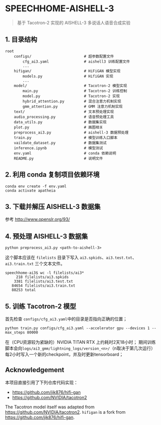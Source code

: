 # SPEECHHOME-AISHELL-3

> 基于 Tacotron-2 实现的 AISHELL-3 多说话人语音合成实验


## 1. 目录结构
```
root
    configs/                        # 超参数配置文件
        cfg_ai3.yaml                # aishell3 训练配置文件
        ...
    hifigan/                        # HiFiGAN 模型实现
        models.py                   # HifiGAN 实现
        ...
    model/                          # Tacotron-2 模型实现
        main.py                     # Tacotron-2 训练控制
        model.py                    # Tacotron-2 实现
        hybrid_attention.py         # 混合注意力机制实现
        gmm_attention.py            # GMM 注意力机制实现
    text/                           # 文本预处理实现
    audio_processing.py             # 语音预处理工具
    data_utils.py                   # 数据集实现
    plot.py                         # 画图相关
    preprocess_ai3.py               # aishell-3 数据预处理
    train.py                        # 模型训练入口脚本
    vaildate_dataset.py             # 数据集测试
    inference.ipynb                 # 模型测试
    env.yaml                        # conda 依赖说明
    README.py                       # 说明文件
```

## 2. 利用 conda 复制项目依赖环境
```
conda env create -f env.yaml
conda activate apatheia
```

## 3. 下载并解压 AISHELL-3 数据集
参考 http://www.openslr.org/93/

## 4. 预处理 AISHELL-3 数据集
```
python preprocess_ai3.py <path-to-aishell-3>
```
这个脚本应该在 `filelists` 目录下写入 `ai3.spkids`、`ai3.test.txt`、`ai3.train.txt` 三个文本文件。
```
speechhome-ai3$ wc -l filelists/ai3*
     218 filelists/ai3.spkids
    3381 filelists/ai3.test.txt
   84654 filelists/ai3.train.txt
   88253 total
```

## 5. 训练 Tacotron-2 模型

首先检查 `configs/cfg_ai3.yaml`中的目录是否指向正确的位置；

```
python train.py configs/cfg_ai3.yaml --accelerator gpu --devices 1 --max_steps 80000
```
在（CPU资源较为紧缺的）NVIDIA TITAN RTX 上约耗时2天18小时；
期间训练脚本会向`logs/ai3_gmm/lightning_logs/version_<n>/`（n取决于第几次运行）每2小时写入一个新的checkpoint，并及时更新tensorboard；

## Acknowledgement
本项目直接引用了下列仓库代码实现：
* https://github.com/jik876/hifi-gan
* https://github.com/NVIDIA/tacotron2

The Tacotron model itself was adapted from https://github.com/NVIDIA/tacotron2.
`hifigan` is a fork from https://github.com/jik876/hifi-gan.

